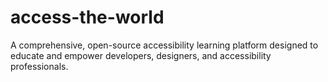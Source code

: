 # access-the-world
A comprehensive, open-source accessibility learning platform designed to educate and empower developers, designers, and accessibility professionals.
